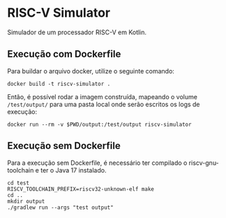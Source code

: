 # RISC-V Simulator

Simulador de um processador RISC-V em Kotlin.

## Execução com Dockerfile

Para buildar o arquivo docker, utilize o seguinte comando:

```
docker build -t riscv-simulator .
```

Então, é possível rodar a imagem construída, mapeando o volume `/test/output/` para uma pasta local onde serão escritos
os logs de execução:

```
docker run --rm -v $PWD/output:/test/output riscv-simulator
```

## Execução sem Dockerfile

Para a execução sem Dockerfile, é necessário ter compilado o riscv-gnu-toolchain e ter o Java 17 instalado.

```
cd test
RISCV_TOOLCHAIN_PREFIX=riscv32-unknown-elf make
cd ..
mkdir output
./gradlew run --args "test output"
```